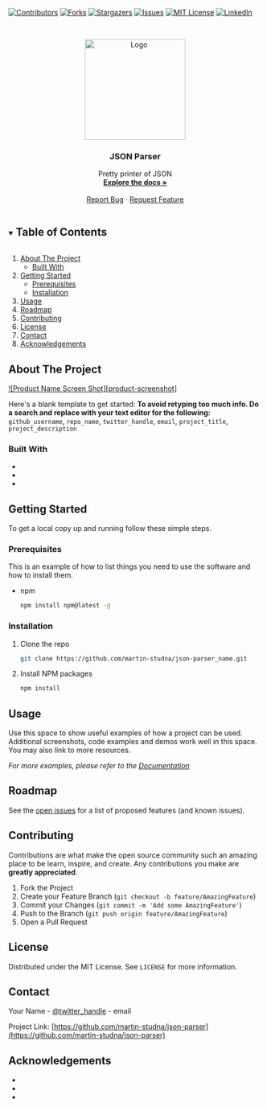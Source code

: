 

<!-- PROJECT SHIELDS -->
<!--
*** I'm using markdown "reference style" links for readability.
*** Reference links are enclosed in brackets [ ] instead of parentheses ( ).
*** See the bottom of this document for the declaration of the reference variables
*** for contributors-url, forks-url, etc. This is an optional, concise syntax you may use.
*** https://www.markdownguide.org/basic-syntax/#reference-style-links
-->
[![Contributors][contributors-shield]][contributors-url]
[![Forks][forks-shield]][forks-url]
[![Stargazers][stars-shield]][stars-url]
[![Issues][issues-shield]][issues-url]
[![MIT License][license-shield]][license-url]
[![LinkedIn][linkedin-shield]][linkedin-url]



<!-- PROJECT LOGO -->
<br />
<p align="center">
  <a href="https://github.com/martin-studna/json-parser">
    <img src="https://jsonformatter.org/img/json-pretty-print.png" alt="Logo" width="200" height="200">
  </a>

  <h3 align="center">JSON Parser</h3>

  <p align="center">
    Pretty printer of JSON
    <br />
    <a href="https://github.com/martin-studna/json-parser"><strong>Explore the docs »</strong></a>
    <br />
    <br />
    <a href="https://github.com/martin-studna/json-parser/issues">Report Bug</a>
    ·
    <a href="https://github.com/martin-studna/json-parser/issues">Request Feature</a>
  </p>
</p>



<!-- TABLE OF CONTENTS -->
<details open="open">
  <summary><h2 style="display: inline-block">Table of Contents</h2></summary>
  <ol>
    <li>
      <a href="#about-the-project">About The Project</a>
      <ul>
        <li><a href="#built-with">Built With</a></li>
      </ul>
    </li>
    <li>
      <a href="#getting-started">Getting Started</a>
      <ul>
        <li><a href="#prerequisites">Prerequisites</a></li>
        <li><a href="#installation">Installation</a></li>
      </ul>
    </li>
    <li><a href="#usage">Usage</a></li>
    <li><a href="#roadmap">Roadmap</a></li>
    <li><a href="#contributing">Contributing</a></li>
    <li><a href="#license">License</a></li>
    <li><a href="#contact">Contact</a></li>
    <li><a href="#acknowledgements">Acknowledgements</a></li>
  </ol>
</details>



<!-- ABOUT THE PROJECT -->
## About The Project

[![Product Name Screen Shot][product-screenshot]](https://example.com)

Here's a blank template to get started:
**To avoid retyping too much info. Do a search and replace with your text editor for the following:**
`github_username`, `repo_name`, `twitter_handle`, `email`, `project_title`, `project_description`


### Built With

* []()
* []()
* []()



<!-- GETTING STARTED -->
## Getting Started

To get a local copy up and running follow these simple steps.

### Prerequisites

This is an example of how to list things you need to use the software and how to install them.
* npm
  ```sh
  npm install npm@latest -g
  ```

### Installation

1. Clone the repo
   ```sh
   git clone https://github.com/martin-studna/json-parser_name.git
   ```
2. Install NPM packages
   ```sh
   npm install
   ```



<!-- USAGE EXAMPLES -->
## Usage

Use this space to show useful examples of how a project can be used. Additional screenshots, code examples and demos work well in this space. You may also link to more resources.

_For more examples, please refer to the [Documentation](https://example.com)_



<!-- ROADMAP -->
## Roadmap

See the [open issues](https://github.com/martin-studna/json-parser/issues) for a list of proposed features (and known issues).



<!-- CONTRIBUTING -->
## Contributing

Contributions are what make the open source community such an amazing place to be learn, inspire, and create. Any contributions you make are **greatly appreciated**.

1. Fork the Project
2. Create your Feature Branch (`git checkout -b feature/AmazingFeature`)
3. Commit your Changes (`git commit -m 'Add some AmazingFeature'`)
4. Push to the Branch (`git push origin feature/AmazingFeature`)
5. Open a Pull Request



<!-- LICENSE -->
## License

Distributed under the MIT License. See `LICENSE` for more information.



<!-- CONTACT -->
## Contact

Your Name - [@twitter_handle](https://twitter.com/twitter_handle) - email

Project Link: [https://github.com/martin-studna/json-parser](https://github.com/martin-studna/json-parser)



<!-- ACKNOWLEDGEMENTS -->
## Acknowledgements

* []()
* []()
* []()





<!-- MARKDOWN LINKS & IMAGES -->
<!-- https://www.markdownguide.org/basic-syntax/#reference-style-links -->
[contributors-shield]: https://img.shields.io/github/contributors/martin-studna/json-parser.svg?style=for-the-badge
[contributors-url]: https://github.com/martin-studna/json-parser/graphs/contributors
[forks-shield]: https://img.shields.io/github/forks/martin-studna/json-parser.svg?style=for-the-badge
[forks-url]: https://github.com/martin-studna/json-parser/network/members
[stars-shield]: https://img.shields.io/github/stars/martin-studna/json-parser.svg?style=for-the-badge
[stars-url]: https://github.com/martin-studna/json-parser/stargazers
[issues-shield]: https://img.shields.io/github/issues/martin-studna/json-parser.svg?style=for-the-badge
[issues-url]: https://github.com/martin-studna/json-parser/issues
[license-shield]: https://img.shields.io/github/license/martin-studna/json-parser.svg?style=for-the-badge
[license-url]: https://github.com/martin-studna/json-parser/blob/master/LICENSE
[linkedin-shield]: https://img.shields.io/badge/-LinkedIn-black.svg?style=for-the-badge&logo=linkedin&colorB=555
[linkedin-url]: https://linkedin.com/in/martin-studna